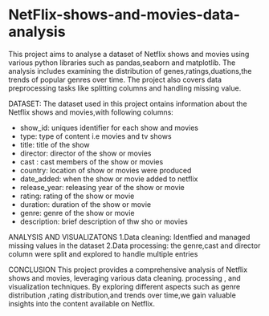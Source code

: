 # NetFlix-shows-and-movies-data-analysis
This project aims to analyse a dataset of Netflix shows and movies using various python libraries such as pandas,seaborn and matplotlib. The analysis includes examining the distribution of genes,ratings,duations,the trends of popular genres over time. The project also covers data preprocessing tasks like splitting columns and handling missing value.

DATASET:
The dataset used in this project ontains information about the Netflix shows and movies,with following columns:

* show_id: uniques identifier for each show and movies
* type: type of content i.e movies and tv shows
* title: title of the show
* director: director of the show or movies
* cast : cast members of the show or movies
* country: location of show or movies were produced
* date_added: when the show or movie added to netflix
* release_year: releasing year of the show or movie
* rating: rating of the show or movie
* duration: duration of the show or movie
* genre: genre of the show or movie
* description: brief description of thw sho or movies

ANALYSIS AND VISUALIZATONS
1.Data cleaning: Identfied and managed missing values in the dataset
2.Data processing: the genre,cast and director column were split and explored to handle multiple entries

CONCLUSION
This project provides a comprehensive analysis of Netflix shows and movies, leveraging various data cleaning. processing , and visualization techniques.
By exploring different aspects such as genre distribution ,rating distribution,and trends over time,we gain valuable insights into the content available on Netflix.

